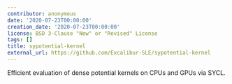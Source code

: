 ```yaml
---
contributor: anonymous
date: '2020-07-23T00:00:00'
creation_date: '2020-07-23T00:00:00'
license: BSD 3-Clause "New" or "Revised" License
tags: []
title: sypotential-kernel
external_url: https://github.com/Excalibur-SLE/sypotential-kernel
---
```


Efficient evaluation of dense potential kernels on CPUs and GPUs via SYCL.
